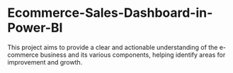 # Ecommerce-Sales-Dashboard-in-Power-BI
This project aims to provide a clear and actionable understanding of the e-commerce business and its various components, helping identify areas for improvement and growth.
